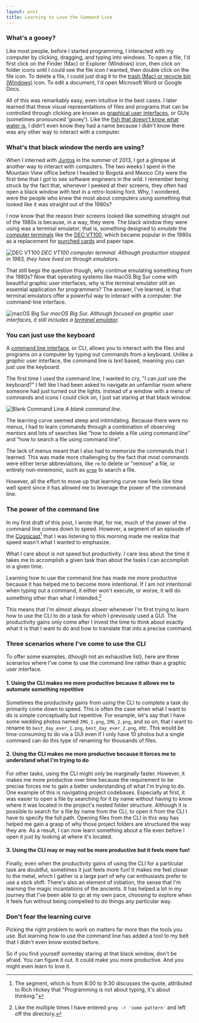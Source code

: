 ```yaml
---
layout: post
title: Learning to Love the Command Line
---
```


### What's a gooey?

Like most people, before I started programming, I interacted with my computer by
clicking, dragging, and typing into windows. To open a file, I'd first click on
the Finder (Mac) or Explorer (Windows) icon, then click on folder icons until I
could see the file icon I wanted, then double click on the file icon. To delete
a file, I could just drag it to the [trash (Mac) or recycle bin
(Windows)](https://ux.stackexchange.com/a/55967) icon. To edit a document, I'd
open Microsoft Word or Google Docs.

All of this was remarkably easy, even intuitive in the best cases. I later
learned that these visual representations of files and programs that can be
controlled through clicking are known as [graphical user
interfaces](https://www.britannica.com/technology/graphical-user-interface), or
GUIs (sometimes pronounced 'gooey'). Like the [fish that doesn't know what water
is](https://lifehacker.com/fish-dont-know-theyre-in-water-5821126), I didn't
even know they had a name because I didn't know there was any other way to
interact with a computer.

### What's that black window the nerds are using?

When I interned with [Juntos](https://juntosglobal.com/about/) in the summer of
2013, I got a glimpse at another way to interact with computers. The two weeks I
spent in the Mountain View office before I headed to Bogotá and Mexico City were
the first time that I got to see software engineers in the wild. I remember
being struck by the fact that, whenever I peeked at their screens, they often
had open a black window with text in a retro-looking font. Why, I wondered, were
the people who knew the most about computers using something that looked like it
was straight out of the 1980s?

I now know that the reason their screens looked like something straight out of
the 1980s is because, in a way, they were. The black window they were using was a
terminal emulator; that is, something designed to *emulate* the [computer
terminals](https://en.wikipedia.org/wiki/Computer_terminal) like the [DEC
VT100](https://en.wikipedia.org/wiki/VT100), which became popular in the 1980s
as a replacement for [punched
cards](https://en.wikipedia.org/wiki/Computer_programming_in_the_punched_card_era)
and paper tape.

![DEC VT100](/assets/images/DEC_VT100.png "DEC VT100")
*DEC VT100 computer terminal. Although production stopped in 1983, they have
lived on through emulators.*

That still begs the question though, why continue emulating something from the
1980s? Now that operating systems like macOS Big Sur come with beautiful
graphic user interfaces, why is the terminal emulator still an essential
application for programmers? The answer, I've learned, is that terminal
emulators offer a powerful way to interact with a computer: the command-line
interface.

![macOS Big Sur](/assets/images/macOS_BigSur.jpeg "macOS Big Sur")
*macOS Big Sur. Although focused on graphic user interfaces, it still includes
a [terminal emulator](https://en.wikipedia.org/wiki/Terminal_(macOS)).*

### You can just use the keyboard

A [command line
interface](https://launchschool.com/books/command_line/read/introduction), or
CLI, allows you to interact with the files and programs on a computer by
typing out commands from a keyboard. Unlike a *graphic* user interface, the
command line is *text* based, meaning you can just use the keyboard.

The first time I used the command line, I wanted to cry, "I can *just* use the
keyboard?" I felt like I had been asked to navigate an unfamiliar room where
someone had just turned out the lights. Instead of a window with a menu of
commands and icons I could click on, I just sat staring at that black window.

![Blank Command Line](/assets/images/blank_cli.png "Blank Command Line")
*A blank command line.*

The learning curve seemed steep and intimidating. Because there were no menus, I
had to learn commands through a combination of observing mentors and lots of
searches like "how to delete a file using command line" and "how to search a
file using command line".

The lack of menus meant that I also had to memorize the commands that I learned.
This was made more challenging by the fact that most commands were either terse
abbreviations, like `rm` to delete or "remove" a file, or entirely non-mnemonic,
such as [`grep`](https://en.wikipedia.org/wiki/Grep) to search a file.

However, all the effort to move up that learning curve now feels like time well
spent since it has allowed me to leverage the power of the command line.

### The power of the command line

In my first draft of this post, I wrote that, for me, much of the power of the
command line comes down to speed. However, a segment of an episode of the
[Cognicast](https://www.cognitect.com/cognicast/160)[^fn-cognicast] that I was
listening to this morning made me realize that speed wasn't what I wanted to
emphasize.

[^fn-cognicast]: The segment, which is from 8:00 to 9:30 discusses the quote, attributed to Rich Hickey that "Programming is not about typing, it's about thinking."

What I care about is not speed but productivity. I care less about the time it
takes me to accomplish a given task than about the tasks I can accomplish in a
given time.

Learning how to use the command line has made me more productive because it has
helped me to become more intentional. If I am not intentional when typing out a
command, it either won't execute, or worse, it will do something other than what
I intended.[^fn-grep]

[^fn-grep]: Like the multiple times I have entered `grep -r 'some pattern'` and left off the directory.

This means that I'm almost always *slower* whenever I'm first trying to learn
how to use the CLI to do a task for which I previously used a GUI. The
productivity gains only come after I invest the time to think about exactly what
it is that I want to do and how to translate that into a precise command.

### Three scenarios where I've come to use the CLI

To offer some examples, (though not an exhaustive list), here are three
scenarios where I've come to use the command line rather than a graphic user
interface.

#### 1. Using the CLI makes me more productive because it allows me to automate something repetitive

Sometimes the productivity gains from using the CLI to complete a task do
primarily come down to speed. This is often the case when what I want to do is
simple conceptually but repetitive. For example, let's say that I have some
wedding photos named `IMG_1.png`, `IMG_2.png`, and so on, that I want to rename
to `best_day_ever_1.png`, `best_day_ever_2.png`, etc. This would be
time-consuming to do via a GUI even if I only have 10 photos but a single
command can do this type of renaming for thousands of files.

#### 2. Using the CLI makes me more productive because it forces me to understand what I'm trying to do

For other tasks, using the CLI might only be marginally faster. However, it
makes me more productive over time because the requirement to be precise forces
me to gain a better understanding of what I'm trying to do. One example of this
is navigating project codebases. Especially at first, it was easier to open a
file by searching for it by name without having to know where it was located in
the project's nested folder structure. Although it is possible to search for a
file by name from the CLI, to open it from the CLI I have to specify the full
path. Opening files from the CLI in this way has helped me gain a grasp of why
those project folders are structured the way they are. As a result, I can now
learn something about a file even before I open it just by looking at where it's
located.

#### 3. Using the CLI may or may not be more productive but it feels more fun!

Finally, even when the productivity gains of using the CLI for a particular task
are doubtful, sometimes it just feels more fun! It makes me feel closer to the
metal, which I gather is a large part of why car enthusiasts prefer to use a
stick shift. There's also an element of initiation, the sense that I'm learning
the magic incantations of the ancients. It has helped a lot in my journey that
I've been able to go at my own pace, choosing to explore when it feels fun
without being compelled to do things any particular way.

### Don't fear the learning curve

Picking the right problem to work on matters far more than the tools you use.
But learning how to use the command line has added a tool to my belt that I
didn't even know existed before.

So if you find yourself someday staring at that black window, don't be afraid.
You can figure it out. It could make you more productive. And you might even
learn to love it.
